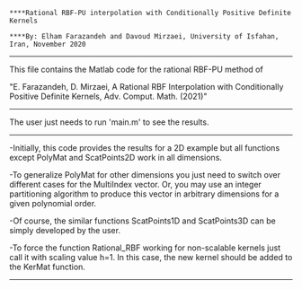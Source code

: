     ****Rational RBF-PU interpolation with Conditionally Positive Definite Kernels

    ****By: Elham Farazandeh and Davoud Mirzaei, University of Isfahan, Iran, November 2020  

------------

This file contains the Matlab code for the rational RBF-PU method of
 
"E. Farazandeh, D. Mirzaei, A Rational RBF Interpolation with Conditionally Positive Definite Kernels, Adv. Comput. Math. (2021)"

------------

The user just needs to run 'main.m' to see the results.

------------

-Initially, this code provides the results for a 2D example but all functions except PolyMat and ScatPoints2D work in all dimensions. 

-To generalize PolyMat for other dimensions you just need to switch over different cases for the MultiIndex vector. Or, you may use an integer partitioning algorithm to produce this vector in arbitrary dimensions for a given polynomial order. 

-Of course, the similar functions ScatPoints1D and ScatPoints3D can be simply developed by the user. 

-To force the function Rational_RBF working for non-scalable kernels just call it with scaling value h=1. In this case, the new kernel should be added to the KerMat function.

------------